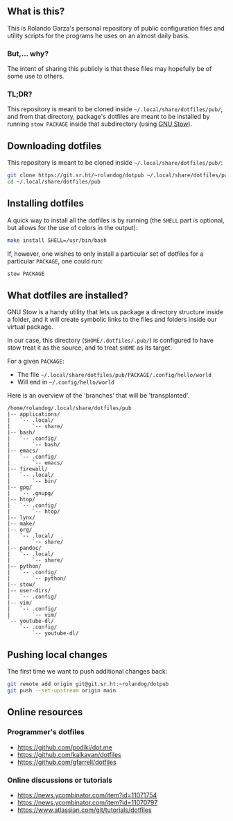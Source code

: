 ## What is this?

This is Rolando Garza's personal repository of public configuration
files and utility scripts for the programs he uses on an almost daily
basis.

### But,... why?

The intent of sharing this publicly is that these files may
hopefully be of some use to others.

### TL;DR?

This repository is meant to be cloned inside
`~/.local/share/dotfiles/pub/`, and from that directory, package's
dotfiles are meant to be installed by running `stow PACKAGE` inside
that subdirectory (using [GNU Stow](https://www.gnu.org/software/stow/manual/stow.html)).

## Downloading dotfiles

This repository is meant to be cloned inside `~/.local/share/dotfiles/pub/`:

``` bash
git clone https://git.sr.ht/~rolandog/dotpub ~/.local/share/dotfiles/pub
cd ~/.local/share/dotfiles/pub
```

## Installing dotfiles

A quick way to install all the dotfiles is by running (the `SHELL`
part is optional, but allows for the use of colors in the output):

``` bash
make install SHELL=/usr/bin/bash
```

If, however, one wishes to only install a particular set of dotfiles
for a particular `PACKAGE`, one could run:

``` bash
stow PACKAGE
```

## What dotfiles are installed?

GNU Stow is a handy utility that lets us package a directory structure
inside a folder, and it will create symbolic links to the files and
folders inside our virtual package.

In our case, this directory (`$HOME/.dotfiles/.pub/`) is configured to
have stow treat it as the source, and to treat `$HOME` as its target.

For a given `PACKAGE`:

  - The file `~/.local/share/dotfiles/pub/PACKAGE/.config/hello/world`
  - Will end in `~/.config/hello/world`

Here is an overview of the 'branches' that will be 'transplanted'.

``` text
/home/rolandog/.local/share/dotfiles/pub
|-- applications/
|   `-- .local/
|       `-- share/
|-- bash/
|   `-- .config/
|       `-- bash/
|-- emacs/
|   `-- .config/
|       `-- emacs/
|-- firewall/
|   `-- .local/
|       `-- bin/
|-- gpg/
|   `-- .gnupg/
|-- htop/
|   `-- .config/
|       `-- htop/
|-- lynx/
|-- make/
|-- org/
|   `-- .local/
|       `-- share/
|-- pandoc/
|   `-- .local/
|       `-- share/
|-- python/
|   `-- .config/
|       `-- python/
|-- stow/
|-- user-dirs/
|   `-- .config/
|-- vim/
|   `-- .config/
|       `-- vim/
`-- youtube-dl/
    `-- .config/
        `-- youtube-dl/
```

## Pushing local changes

The first time we want to push additional changes back:

``` bash
git remote add origin git@git.sr.ht:~rolandog/dotpub
git push --set-upstream origin main
```

## Online resources

### Programmer's dotfiles

  - <https://github.com/podiki/dot.me>
  - <https://github.com/kalkayan/dotfiles>
  - <https://github.com/gfarrell/dotfiles>

### Online discussions or tutorials

  - <https://news.ycombinator.com/item?id=11071754>
  - <https://news.ycombinator.com/item?id=11070797>
  - <https://www.atlassian.com/git/tutorials/dotfiles>
